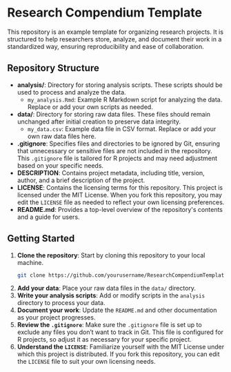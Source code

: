 # Research Compendium Template

This repository is an example template for organizing research projects. It is structured to help researchers store, analyze, and document their work in a standardized way, ensuring reproducibility and ease of collaboration.

## Repository Structure

- **analysis/**: Directory for storing analysis scripts. These scripts should be used to process and analyze the data.
  - `my_analysis.Rmd`: Example R Markdown script for analyzing the data. Replace or add your own scripts as needed.
- **data/**: Directory for storing raw data files. These files should remain unchanged after initial creation to preserve data integrity.
  - `my_data.csv`: Example data file in CSV format. Replace or add your own raw data files here.
- **.gitignore**: Specifies files and directories to be ignored by Git, ensuring that unnecessary or sensitive files are not included in the repository. This `.gitignore` file is tailored for R projects and may need adjustment based on your specific needs.
- **DESCRIPTION**: Contains project metadata, including title, version, author, and a brief description of the project.
- **LICENSE**: Contains the licensing terms for this repository. This project is licensed under the MIT License. When you fork this repository, you may edit the `LICENSE` file as needed to reflect your own licensing preferences.
- **README.md**: Provides a top-level overview of the repository's contents and a guide for users.


## Getting Started

1. **Clone the repository**: Start by cloning this repository to your local machine.
   ```bash
   git clone https://github.com/yourusername/ResearchCompendiumTemplate.git
   ```
2. **Add your data**: Place your raw data files in the `data/` directory.
3. **Write your analysis scripts**: Add or modify scripts in the `analysis` directory to process your data.
4. **Document your work**: Update the `README.md` and other documentation as your project progresses.
5. **Review the `.gitignore`**: Make sure the `.gitignore` file is set up to exclude any files you don’t want to track in Git. This file is configured for R projects, so adjust it as necessary for your specific project.
6. **Understand the `LICENSE`**: Familiarize yourself with the MIT License under which this project is distributed. If you fork this repository, you can edit the `LICENSE` file to suit your own licensing needs.
   

